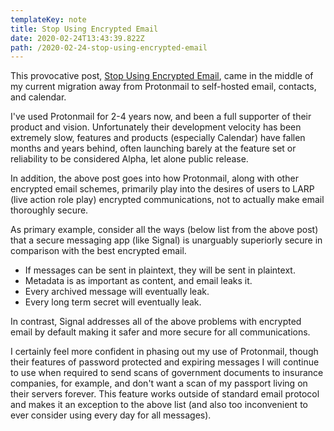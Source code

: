 ```yaml
---
templateKey: note
title: Stop Using Encrypted Email
date: 2020-02-24T13:43:39.822Z
path: /2020-02-24-stop-using-encrypted-email
---
```

This provocative post, [Stop Using Encrypted Email](https://latacora.micro.blog/2020/02/19/stop-using-encrypted.html), came in the middle of my current migration away from Protonmail to self-hosted email, contacts, and calendar.

I've used Protonmail for 2-4 years now, and been a full supporter of their product and vision. Unfortunately their development velocity has been extremely slow, features and products (especially Calendar) have fallen months and years behind, often launching barely at the feature set or reliability to be considered Alpha, let alone public release.

In addition, the above post goes into how Protonmail, along with other encrypted email schemes, primarily play into the desires of users to LARP (live action role play) encrypted communications, not to actually make email thoroughly secure.

As primary example, consider all the ways (below list from the above post) that a secure messaging app (like Signal) is unarguably superiorly secure in comparison with the best encrypted email.

* If messages can be sent in plaintext, they will be sent in plaintext.
* Metadata is as important as content, and email leaks it.
* Every archived message will eventually leak.
* Every long term secret will eventually leak.

In contrast, Signal addresses all of the above problems with encrypted email by default making it safer and more secure for all communications.

I certainly feel more confident in phasing out my use of Protonmail, though their features of password protected and expiring messages I will continue to use when required to send scans of government documents to insurance companies, for example, and don't want a scan of my passport living on their servers forever. This feature works outside of standard email protocol and makes it an exception to the above list (and also too inconvenient to ever consider using every day for all messages).
